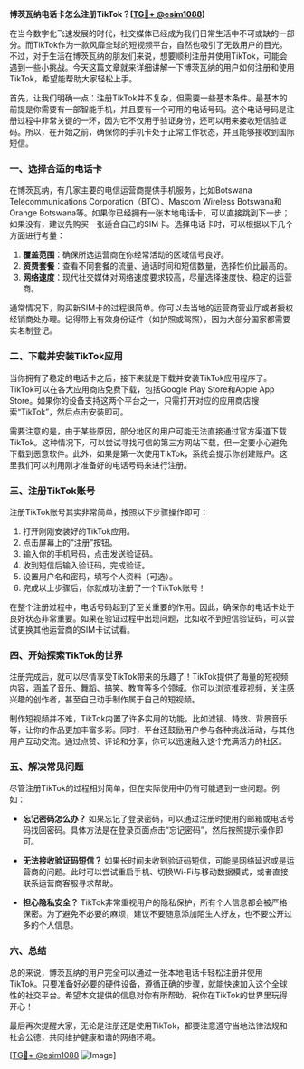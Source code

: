 **博茨瓦纳电话卡怎么注册TikTok？[[TG💪+ @esim1088](https://t.me/s/esim1088)]**

在当今数字化飞速发展的时代，社交媒体已经成为我们日常生活中不可或缺的一部分。而TikTok作为一款风靡全球的短视频平台，自然也吸引了无数用户的目光。不过，对于生活在博茨瓦纳的朋友们来说，想要顺利注册并使用TikTok，可能会遇到一些小挑战。今天这篇文章就来详细讲解一下博茨瓦纳的用户如何注册和使用TikTok，希望能帮助大家轻松上手。

首先，让我们明确一点：注册TikTok并不复杂，但需要一些基本条件。最基本的前提是你需要有一部智能手机，并且要有一个可用的电话号码。这个电话号码是注册过程中非常关键的一环，因为它不仅用于验证身份，还可以用来接收短信验证码。所以，在开始之前，确保你的手机卡处于正常工作状态，并且能够接收到国际短信。

### 一、选择合适的电话卡

在博茨瓦纳，有几家主要的电信运营商提供手机服务，比如Botswana Telecommunications Corporation（BTC）、Mascom Wireless Botswana和Orange Botswana等。如果你已经拥有一张本地电话卡，可以直接跳到下一步；如果没有，建议先购买一张适合自己的SIM卡。选择电话卡时，可以根据以下几个方面进行考量：

1. **覆盖范围**：确保所选运营商在你经常活动的区域信号良好。
2. **资费套餐**：查看不同套餐的流量、通话时间和短信数量，选择性价比最高的。
3. **网络速度**：现代社交媒体对网络速度要求较高，尽量选择速度快、稳定的运营商。

通常情况下，购买新SIM卡的过程很简单。你可以去当地的运营商营业厅或者授权经销商处办理。记得带上有效身份证件（如护照或驾照），因为大部分国家都需要实名制登记。

### 二、下载并安装TikTok应用

当你拥有了稳定的电话卡之后，接下来就是下载并安装TikTok应用程序了。TikTok可以在各大应用商店免费下载，包括Google Play Store和Apple App Store。如果你的设备支持这两个平台之一，只需打开对应的应用商店搜索“TikTok”，然后点击安装即可。

需要注意的是，由于某些原因，部分地区的用户可能无法直接通过官方渠道下载TikTok。这种情况下，可以尝试寻找可信的第三方网站下载，但一定要小心避免下载到恶意软件。此外，如果是第一次使用TikTok，系统会提示你创建账户。这里我们可以利用刚才准备好的电话号码来进行注册。

### 三、注册TikTok账号

注册TikTok账号其实非常简单，按照以下步骤操作即可：

1. 打开刚刚安装好的TikTok应用。
2. 点击屏幕上的“注册”按钮。
3. 输入你的手机号码，点击发送验证码。
4. 收到短信后输入验证码，完成验证。
5. 设置用户名和密码，填写个人资料（可选）。
6. 完成以上步骤后，你就成功注册了一个TikTok账号！

在整个注册过程中，电话号码起到了至关重要的作用。因此，确保你的电话卡处于良好状态非常重要。如果在验证过程中出现问题，比如收不到短信验证码，可以尝试更换其他运营商的SIM卡试试看。

### 四、开始探索TikTok的世界

注册完成后，就可以尽情享受TikTok带来的乐趣了！TikTok提供了海量的短视频内容，涵盖了音乐、舞蹈、搞笑、教育等多个领域。你可以浏览推荐视频，关注感兴趣的创作者，甚至自己动手制作属于自己的短视频。

制作短视频并不难，TikTok内置了许多实用的功能，比如滤镜、特效、背景音乐等，让你的作品更加丰富多彩。同时，平台还鼓励用户参与各种挑战活动，与其他用户互动交流。通过点赞、评论和分享，你可以迅速融入这个充满活力的社区。

### 五、解决常见问题

尽管注册TikTok的过程相对简单，但在实际使用中仍有可能遇到一些问题。例如：

- **忘记密码怎么办？**
  如果忘记了登录密码，可以通过注册时使用的邮箱或电话号码找回密码。具体方法是在登录页面点击“忘记密码”，然后按照提示操作即可。

- **无法接收验证码短信？**
  如果长时间未收到验证码短信，可能是网络延迟或是运营商的问题。此时可以尝试重启手机、切换Wi-Fi与移动数据模式，或者直接联系运营商客服寻求帮助。

- **担心隐私安全？**
  TikTok非常重视用户的隐私保护，所有个人信息都会被严格保密。为了避免不必要的麻烦，建议不要随意添加陌生人好友，也不要公开过多的个人信息。

### 六、总结

总的来说，博茨瓦纳的用户完全可以通过一张本地电话卡轻松注册并使用TikTok。只要准备好必要的硬件设备，遵循正确的步骤，就能快速加入这个全球性的社交平台。希望本文提供的信息对你有所帮助，祝你在TikTok的世界里玩得开心！

最后再次提醒大家，无论是注册还是使用TikTok，都要注意遵守当地法律法规和社会公德，共同维护健康和谐的网络环境。

[[TG💪+ @esim1088](https://t.me/s/esim1088) ![Image](https://i.postimg.cc/4NQfJmqS/Snipaste-2025-05-13-00-14-12.png)]